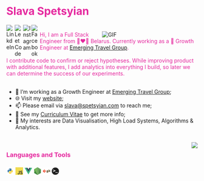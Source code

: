  
<h1 style='color: #e5289e'>Slava Spetsyian</h1>

<a href="https://www.linkedin.com/in/spetsyian/">
  <img align="left" alt="LinkdeIn" width="22px" src="https://cdn.jsdelivr.net/npm/simple-icons@v3/icons/linkedin.svg" />
</a>
<a href="https://leetcode.com/saequus">
  <img fill="#e5289e" align="left" alt="LeetCode" width="22px" src="https://cdn.jsdelivr.net/npm/simple-icons@3.1.0/icons/leetcode.svg" />
</a>
<a href="https://www.instagram.com/slava.spetsyian/">
  <img align="left" alt="Instagram" width="22px" src="https://cdn.jsdelivr.net/npm/simple-icons@v3/icons/instagram.svg" />
</a>
<a href="https://www.facebook.com/slava.spetsyian">
  <img align="left" alt="Facebook" width="22px" src="https://cdn.jsdelivr.net/npm/simple-icons@v3/icons/facebook.svg" />
</a>
<br/>

<img align="right" width="50%" alt="GIF" src="https://thumbs.gfycat.com/BreakableGlaringImpala-size_restricted.gif" />
<div style="color: #e5289e">
  <div>
    Hi, I am a Full Stack Engineer from 🤍❤️🤍 Belarus. Currently working as a 🚀 Growth Engineer at 
    <a href="https://www.emergingtravel.com/">Emerging Travel Group</a>.
  </div>
  <br/>
  <div>
    I contribute code to confirm or reject hypotheses. 
    While improving product with additional features, 
    I add analytics into everything I build, so later we can 
    determine the success of our experiments. 
  </div>
</div>
<br/>

- 💼 I’m working as a Growth Engineer at [Emerging Travel Group](https://www.emergingtravel.com/);
- 🌐 Visit my [website](https://spetsyian.com/);
- 📫 Please email via slava@spetsyian.com to reach me;
- 📝 See my [Curriculum Vitae](https://spetsyian.com/assets/Slava_Spetsyian_CV.pdf) to get more info;
- 🤔 My interests are Data Visualisation, High Load Systems, Algorithms & Analytics.

<br />

<a href="https://github.com/saequus">
  <img align="right" src="https://github-readme-stats.vercel.app/api/top-langs/?username=saequus&theme=synthwave&hide=css" />
</a>


<h3 style='color: #e5289e;'>Languages and Tools<h3> 


<code><img height="20" src="https://raw.githubusercontent.com/github/explore/80688e429a7d4ef2fca1e82350fe8e3517d3494d/topics/python/python.png"></code>
<code><img height="20" src="https://raw.githubusercontent.com/github/explore/80688e429a7d4ef2fca1e82350fe8e3517d3494d/topics/javascript/javascript.png"></code>
<code><img height="20" src="https://raw.githubusercontent.com/github/explore/80688e429a7d4ef2fca1e82350fe8e3517d3494d/topics/vue/vue.png"></code>
<code><img height="20" src="https://raw.githubusercontent.com/github/explore/80688e429a7d4ef2fca1e82350fe8e3517d3494d/topics/nodejs/nodejs.png"></code>
<code><img height="20" src="https://raw.githubusercontent.com/github/explore/80688e429a7d4ef2fca1e82350fe8e3517d3494d/topics/git/git.png"></code>
<code><img height="20" src="https://raw.githubusercontent.com/github/explore/80688e429a7d4ef2fca1e82350fe8e3517d3494d/topics/terminal/terminal.png"></code>
<br/>






